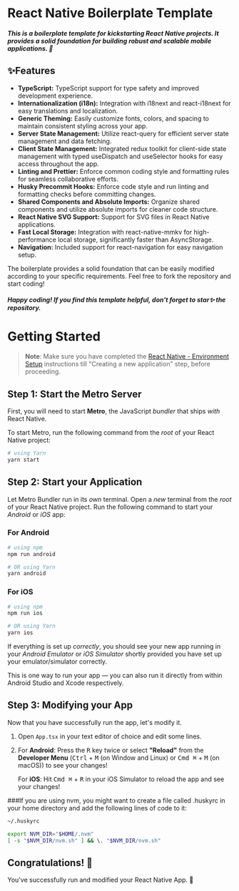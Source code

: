 # React Native Boilerplate Template

##### This is a boilerplate template for kickstarting React Native projects. It provides a solid foundation for building robust and scalable mobile applications. :rocket:


## ✨Features

- **TypeScript:** TypeScript support for type safety and improved development experience.
- **Internationalization (i18n):** Integration with i18next and react-i18next for easy translations and localization.
- **Generic Theming:** Easily customize fonts, colors, and spacing to maintain consistent styling across your app.
- **Server State Management:** Utilize react-query for efficient server state management and data fetching.
- **Client State Management:** Integrated redux toolkit for client-side state management with typed useDispatch and useSelector hooks for easy access throughout the app.
- **Linting and Prettier:** Enforce common coding style and formatting rules for seamless collaborative efforts.
- **Husky Precommit Hooks:** Enforce code style and run linting and formatting checks before committing changes.
- **Shared Components and Absolute Imports:** Organize shared components and utilize absolute imports for cleaner code structure.
- **React Native SVG Support:** Support for SVG files in React Native applications.
- **Fast Local Storage:** Integration with react-native-mmkv for high-performance local storage, significantly faster than AsyncStorage.
- **Navigation:** Included support for react-navigation for easy navigation setup.

The boilerplate provides a solid foundation that can be easily modified according to your specific requirements. Feel free to fork the repository and start coding!

##### Happy coding! If you find this template helpful, don't forget to star✨ the repository.

# Getting Started


>**Note**: Make sure you have completed the [React Native - Environment Setup](https://reactnative.dev/docs/environment-setup) instructions till "Creating a new application" step, before proceeding.

## Step 1: Start the Metro Server

First, you will need to start **Metro**, the JavaScript _bundler_ that ships _with_ React Native.

To start Metro, run the following command from the _root_ of your React Native project:

```bash
# using Yarn
yarn start
```

## Step 2: Start your Application

Let Metro Bundler run in its _own_ terminal. Open a _new_ terminal from the _root_ of your React Native project. Run the following command to start your _Android_ or _iOS_ app:

### For Android

```bash
# using npm
npm run android

# OR using Yarn
yarn android
```

### For iOS

```bash
# using npm
npm run ios

# OR using Yarn
yarn ios
```

If everything is set up _correctly_, you should see your new app running in your _Android Emulator_ or _iOS Simulator_ shortly provided you have set up your emulator/simulator correctly.

This is one way to run your app — you can also run it directly from within Android Studio and Xcode respectively.

## Step 3: Modifying your App

Now that you have successfully run the app, let's modify it.

1. Open `App.tsx` in your text editor of choice and edit some lines.
2. For **Android**: Press the <kbd>R</kbd> key twice or select **"Reload"** from the **Developer Menu** (<kbd>Ctrl</kbd> + <kbd>M</kbd> (on Window and Linux) or <kbd>Cmd ⌘</kbd> + <kbd>M</kbd> (on macOS)) to see your changes!

   For **iOS**: Hit <kbd>Cmd ⌘</kbd> + <kbd>R</kbd> in your iOS Simulator to reload the app and see your changes!
   
   
###If you are using nvm, you might want to create a file called .huskyrc in your home directory and add the following lines of code to it:

```bash
~/.huskyrc

export NVM_DIR="$HOME/.nvm"
[ -s "$NVM_DIR/nvm.sh" ] && \. "$NVM_DIR/nvm.sh"
```


## Congratulations! :tada:

You've successfully run and modified your React Native App. :partying_face:
